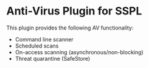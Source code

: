 # Anti-Virus Plugin for SSPL


This plugin provides the following AV functionality:

- Command line scanner
- Scheduled scans
- On-access scanning (asynchronous/non-blocking)
- Threat quarantine (SafeStore)
